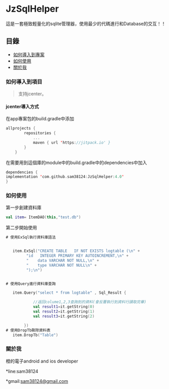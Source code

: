 # JzSqlHelper
這是一套極致輕量化的sqlite管理器，使用最少的代碼進行和Database的交互！！
## 目錄
* [如何導入到專案](#Import)
* [如何使用](#Use)
* [關於我](#About)

<a name="Import"></a>
### 如何導入到項目
> 支持jcenter。 <br/>

#### jcenter導入方式
在app專案包的build.gradle中添加
```kotlin
allprojects {
		repositories {
			...
			maven { url 'https://jitpack.io' }
		}
	}
```

在需要用到這個庫的module中的build.gradle中的dependencies中加入
```kotlin
dependencies {
implementation 'com.github.sam38124:JzSqlHelper:4.0'
}
```
<a name="Use"></a>
### 如何使用

第一步創建資料庫

```kotlin
val item= ItemDAO(this,"test.db")
```
第二步開始使用
```kotlin
# 使用ExSql執行資料庫語法


   item.ExSql("CREATE TABLE   IF NOT EXISTS logtable (\n" +
         "id   INTEGER PRIMARY KEY AUTOINCREMENT,\n" +
         "    data VARCHAR NOT NULL,\n" +
         "    type VARCHAR NOT NULL\n" +
         ");\n")


# 使用Query進行資料庫查詢

   item.Query("select * from logtable" , Sql_Result {

            //返回colume1,2,3查詢到的資料(會反覆執行到資料行讀取完畢)
            val result1=it.getString(0)
            val result2=it.getString(1)
            val result3=it.getString(2)

        })
# 使用DropTb刪除資料表
   item.DropTb("Table")
```
<a name="About"></a>
### 關於我
橙的電子android and ios developer

*line:sam38124

*gmail:sam38124@gmail.com
